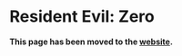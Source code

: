 # Resident Evil: Zero

**This page has been moved to the [website](https://illusion0001.github.io/patch).**

<!--


[Installation Guide](https://illusion0001.github.io/install-instructions/)

## 60 FPS Unlock

[Demo](https://youtu.be/TP2MTZ6gC7s)

Author: [illusion](https://twitter.com/illusion0002)

As part of Resident Evil Origins Collection

In file `BH0HD\bh0hd.elf`

<details>
<summary>Code 1.01 (Click to Expand)</summary>

```
0x329AED 00 00 70 42

# end users ignore!!
# this is a note for other patch devs
# bhd0 is a little different than bhd1
# first array is game tick
# second array is simulated tick (what we are patching)
# setting both bits to 60.0f will result in double speed
# however, setting only the second bit to 60.0f result in 60fps and no speedup
# cc implemented game speed/frametime calc based on tickrate (absolute hacks :p) for win32 ver
# code path still exist which is why this is possible
```

</details>
